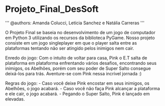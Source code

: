 # Projeto_Final_DesSoft
'''
@authors: Amanda Colucci, Letícia Sanchez e Natália Carreras
'''

O Projeto Final se baseia no desenvolvimento de um jogo de computador em Python 3 utilizando os recursos da biblioteca PyGame. Nosso projeto consiste em um jogo singleplayer em que o player salta entre as plataformas tentando não ser atingido pelos inimigos nem cair. 

Enredo do jogo:
  Com o intuito de voltar para casa, Pink o E.T salta de plataforma em plataforma enfrentando vários desafios, encontrando seus inimigos, os Abelhões, porém com seu poder de Super Salto consegue deixá-los para trás. Aventure-se com Pink nessa incrível jornada :)
  
  Regras do jogo:
    - Caso você deixe Pink encostar em seus inimigos, os Abelhões, o jogo acabará.
    - Caso você não faça Pink alcançar a plataforma e ele cair, o jogo acabará.
    - Pegando o Super Salto, Pink é lançado em elevadas. 